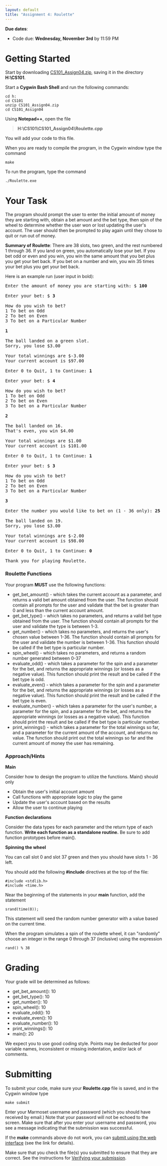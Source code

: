 ```yaml
---
layout: default
title: "Assignment 4: Roulette"
---
```


**Due dates**:

* Code due: **Wednesday, November 3rd** by 11:59 PM

Getting Started
===============

Start by downloading [CS101\_Assign04.zip](CS101_Assign04.zip), saving it in the directory **H:\\CS101**.

Start a **Cygwin Bash Shell** and run the following commands:

    cd h:
    cd CS101
    unzip CS101_Assign04.zip
    cd CS101_Assign04

Using **Notepad++**, open the file

> **H:\\CS101\\CS101\_Assign04\\Roulette.cpp**

You will add your code to this file.

When you are ready to compile the program, in the Cygwin window type the command

    make

To run the program, type the command

    ./Roulette.exe

Your Task
=========

The program should prompt the user to enter the initial amount of money they are starting with, obtain a bet amount and the bet type, then spin of the wheel to determine whether the user won or lost updating the user's account. The user should then be prompted to play again until they chose to quit or run out of money.

**Summary of Roulette**:
There are 38 slots, two green, and the rest numbered 1 through 36.  If you land
on green, you automatically lose your bet.  If you bet odd or even and you win,
you win the same amount that you bet plus you get your bet back.  If you bet on
a number and win, you win 35 times your bet plus you get your bet back.

Here is an example run (user input in bold):

<pre>
Enter the amount of money you are starting with: $ <b>100</b>

Enter your bet: $ <b>3</b>

How do you wish to bet?
1 To bet on Odd
2 To bet on Even
3 To bet on a Particular Number

<b>1</b>

The ball landed on a green slot.
Sorry, you lose $3.00

Your total winnings are $-3.00
Your current account is $97.00

Enter 0 to Quit, 1 to Continue: <b>1</b>

Enter your bet: $ <b>4</b>

How do you wish to bet?
1 To bet on Odd
2 To bet on Even
3 To bet on a Particular Number

<b>2</b>

The ball landed on 16.
That's even, you win $4.00

Your total winnings are $1.00
Your current account is $101.00

Enter 0 to Quit, 1 to Continue: <b>1</b>

Enter your bet: $ <b>3</b>

How do you wish to bet?
1 To bet on Odd
2 To bet on Even
3 To bet on a Particular Number

<b>3</b>

Enter the number you would like to bet on (1 - 36 only): <b>25</b>

The ball landed on 19.
Sorry, you lose $3.00

Your total winnings are $-2.00
Your current account is $98.00

Enter 0 to Quit, 1 to Continue: <b>0</b>

Thank you for playing Roulette.
</pre>

### Roulette Functions

Your program **MUST** use the following functions:

-   get_bet_amount() - which takes the current account as a parameter, and returns a valid bet amount obtained from the user. The function should contain all prompts for the user and validate that the bet is greater than 0 and less than the current account amount.
-   get_bet_type() - which takes no parameters, and returns a valid bet type obtained from the user. The function should contain all prompts for the user and validate the type is between 1-3.
-   get_number() - which takes no parameters, and returns the user's chosen value between 1-36. The function should contain all prompts for the user and validate the number is between 1-36. This function should be called if the bet type is particular number.
-   spin_wheel() - which takes no parameters, and returns a random number generated between 0-37
-   evaluate_odd() - which takes a parameter for the spin and a parameter for the bet, and returns the appropriate winnings (or losses as a negative value). This function should print the result and be called if the bet type is odd.
-   evaluate_even() - which takes a parameter for the spin and a parameter for the bet, and returns the appropriate winnings (or losses as a negative value). This function should print the result and be called if the bet type is even.
-   evaluate_number() - which takes a parameter for the user's number, a parameter for the spin, and a parameter for the bet, and returns the appropriate winnings (or losses as a negative value). This function should print the result and be called if the bet type is particular number.
-   print_winnings() - which takes a parameter for the total winnings so far, and a parameter for the current amount of the account, and returns no value. The function should print out the total winnings so far and the current amount of money the user has remaining.

### Approach/Hints

**Main**

Consider how to design the program to utilize the functions. Main() should only

-   Obtain the user's initial account amount
-   Call functions with appropriate logic to play the game
-   Update the user's account based on the results
-   Allow the user to continue playing

**Function declarations**

Consider the data types for each parameter and the return type of each function. **Write each function as a standalone routine.** Be sure to add function prototypes before main().

**Spinning the wheel**

You can call slot 0 and slot 37 green and then you should have slots 1 - 36 left.

You should add the following **#include** directives at the
top of the file:

    #include <stdlib.h>
    #include <time.h>

Near the beginning of the statements in your **main** function,
add the statement

    srand(time(0));

This statement will seed the random number generator with a value
based on the current time.

When the program simulates a spin of the roulette wheel,
it can "randomly" choose an integer in the range
0 through 37 (inclusive) using the expression

    rand() % 38

Grading
=======

Your grade will be determined as follows:

* get_bet_amount(): 10
* get_bet_type(): 10
* get_number(): 10
* spin_wheel(): 10
* evaluate_odd(): 10
* evaluate_even(): 10
* evaluate_number(): 10
* print_winnings(): 10
* main(): 20

We expect you to use good coding style.  Points may be deducted for poor variable names, inconsistent or missing indentation, and/or lack of comments.

Submitting
==========

To submit your code, make sure your **Roulette.cpp** file is saved, and in the Cygwin window type 

    make submit

Enter your Marmoset username and password (which you should have received by email.) Note that your password will not be echoed to the screen. Make sure that after you enter your username and password, you see a message indicating that the submission was successful.

If the **make** commands above do not work, you can [submit using the web interface](../submitting.html) (see the link for details).

Make sure that you check the file(s) you submitted to ensure that they are correct.  See the instructions for [Verifying your submission](../submitting.html#verifying-your-submission).